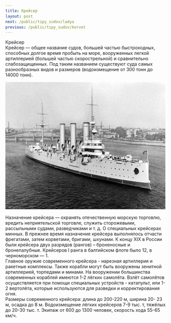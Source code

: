 ```yaml
---
title: Крейсер
layout: post
next: /public/tipy_sudov/ladya
previous: /public/tipy_sudov/korvet
---
```


Крейсер  
Крейсер — общее название судов, большей частью быстроходных, способных долгое время пробыть на море, вооруженных легкой артиллерией (большей частью скорострельной) и сравнительно слабозащищенных. Под таким названием существуют суда самых разнообразных видов и размеров (водоизмещение от 300 тонн до 14000 тонн).  
  

![](/assets/img/suda/kreiser.gif)  

  
Назначение крейсера — охранять отечественную морскую торговлю, вредить неприятельской торговле, служить сторожевыми, рассыльными судами, разведчиками и т. д. О специальных крейсерах минных. В прежнее время назначение крейсера выполнялось отчасти фрегатами, затем корветами, бригами, шхунами. К концу XIX в России были крейсера двух разрядов (рангов) – броненосные и бронепалубные. Крейсеров I ранга в балтийском флоте было 12, в черноморском — 1.   
Главное оружие современного крейсера - нарезная артиллерия и ракетные комплексы. Также корабли могут быть вооружены зенитной артиллерией, торпедами и минами. На вооружении большинства современных кораблей имеются 1-2 лёгких самолёта. Взлёт самолётов осуществляется при помощи специальных устройств - катапульт, или 1-2 вертолёта, которые используются для разведки и корректирования огня.   
Размеры современного крейсера: длина до 200-220 м, ширина 20- 23 м, осадка до 8 м. Водоизмещение лёгких крейсеров 7-9 тыс. т, тяжёлых до 20-30 тыс. т. Экипаж от 600 до 1300 человек, скорость хода 55-65 км/ч.